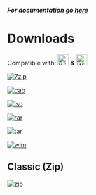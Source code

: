 ***For documentation go [here](https://github.com/Mealman1551/Office-LTSC-Installer/blob/main/README.md)***

# Downloads

Compatible with: <img src="https://upload.wikimedia.org/wikipedia/commons/thumb/2/2b/Windows_logo_2012-Black.svg/480px-Windows_logo_2012-Black.svg.png" alt="Windows 10" width="25"/> **&** <img src="https://upload.wikimedia.org/wikipedia/commons/thumb/c/c4/Windows_logo_-_2021_%28Black%29.svg/480px-Windows_logo_-_2021_%28Black%29.svg.png" alt="Windows 11" width="25"/> 

[![7zip](https://img.shields.io/badge/.7z-0072C6?style=flat-square&logo=sevenzip&logoColor=white)](https://github.com/Mealman1551/Office-LTSC-Other-Mirrors/raw/main/Microsoft%20Office%202021%20ProPlus.7z)

[![cab](https://img.shields.io/badge/.cab-FFD700?style=flat-square&logo=windows&logoColor=white)](https://github.com/Mealman1551/Office-LTSC-Other-Mirrors/raw/main/Microsoft%20Office%202021%20ProPlus.cab)

[![iso](https://img.shields.io/badge/.iso-008080?style=flat-square&logo=cd-rom&logoColor=white)](https://github.com/Mealman1551/Office-LTSC-Other-Mirrors/raw/main/Microsoft%20Office%202021%20ProPlus.iso)

[![rar](https://img.shields.io/badge/.rar-CC0000?style=flat-square&logo=winrar&logoColor=white)](https://github.com/Mealman1551/Office-LTSC-Other-Mirrors/raw/main/Microsoft%20Office%202021%20ProPlus.rar)

[![tar](https://img.shields.io/badge/.tar-EE6C4D?style=flat-square&logo=archive&logoColor=white)](https://github.com/Mealman1551/Office-LTSC-Other-Mirrors/raw/main/Microsoft%20Office%202021%20ProPlus.tar)

[![wim](https://img.shields.io/badge/.wim-0078D6?style=flat-square&logo=windows&logoColor=white)](https://github.com/Mealman1551/Office-LTSC-Other-Mirrors/raw/main/Microsoft%20Office%202021%20ProPlus.wim)

## Classic (Zip)

[![zip](https://img.shields.io/badge/.zip-4CAF50?style=flat-square&logo=zip&logoColor=white)](https://github.com/Mealman1551/Office-LTSC-Installer/raw/main/Microsoft%20Office%202021%20ProPlus.zip)

